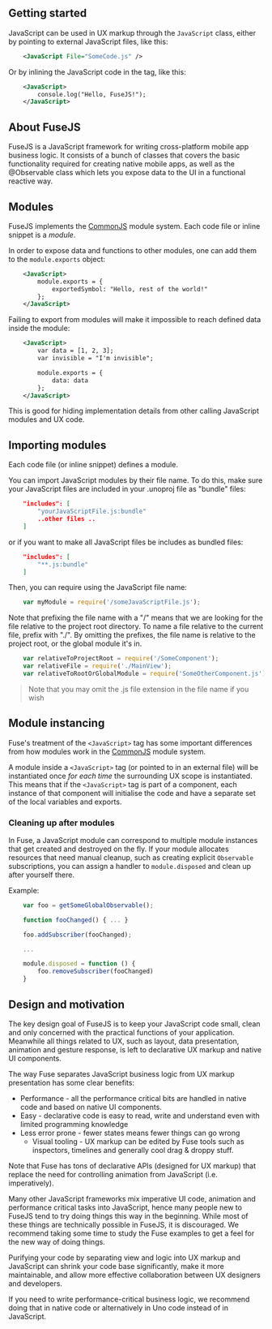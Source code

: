 ## Getting started

JavaScript can be used in UX markup through the `JavaScript` class, either by pointing to external JavaScript files, like this:
```xml
	<JavaScript File="SomeCode.js" />
```
Or by inlining the JavaScript code in the tag, like this:
```xml
	<JavaScript>
		console.log("Hello, FuseJS!");
	</JavaScript>
```
## About FuseJS

FuseJS is a JavaScript framework for writing cross-platform mobile app business logic. It consists of a bunch of classes that covers
the basic functionality required for creating native mobile apps, as well as the @Observable class which lets you expose data to the UI in a functional reactive way.

## Modules

FuseJS implements the <a href="http://www.commonjs.org/">CommonJS</a> module system. Each code file or inline snippet is a _module_.

In order to expose data and functions to other modules, one can add them to the `module.exports` object:
```xml
	<JavaScript>
		module.exports = {
			exportedSymbol: "Hello, rest of the world!"
		};
	</JavaScript>
```
Failing to export from modules will make it impossible to reach defined data inside the module:
```xml
	<JavaScript>
		var data = [1, 2, 3];
		var invisible = "I'm invisible";

		module.exports = {
			data: data
		};
	</JavaScript>
```
This is good for hiding implementation details from other calling JavaScript modules and UX code.


## Importing modules

Each code file (or inline snippet) defines a module.

You can import JavaScript modules by their file name. To do this, make sure your JavaScript files are included in your .unoproj file as "bundle" files:
```json
	"includes": [
		"yourJavaScriptFile.js:bundle"
		..other files ..
	]
```
or if you want to make all JavaScript files be includes as bundled files:
```json
	"includes": [
		"**.js:bundle"
	]
```
Then, you can require using the JavaScript file name:
```js
	var myModule = require('/someJavaScriptFile.js');
```

Note that prefixing the file name with a "/" means that we are looking for the file relative to the project root directory. To name a file relative to the current file, prefix with "./". By omitting the prefixes, the file name is relative to the project root, or the global module it's in.
```js
	var relativeToProjectRoot = require('/SomeComponent');
	var relativeFile = require('./MainView');
	var relativeToRootOrGlobalModule = require('SomeOtherComponent.js');
```
> Note that you may omit the .js file extension in the file name if you wish

## Module instancing

Fuse's treatment of the `<JavaScript>` tag has some important differences from how modules work in the <a href="http://www.commonjs.org/">CommonJS</a> module system.

A module inside a `<JavaScript>` tag (or pointed to in an external file) will be instantiated once *for each time* the surrounding UX scope is instantiated. This means that if the `<JavaScript>` tag is part of a component, each instance of that component will initialise the code and have a separate set of the local variables and exports.

### Cleaning up after modules

In Fuse, a JavaScript module can correspond to multiple module instances that get created and destroyed on the fly. If your module allocates resources that need manual cleanup, such as creating explicit `Observable` subscriptions, you can assign a handler to `module.disposed` and clean up after yourself there.

Example:
```js
	var foo = getSomeGlobalObservable();

	function fooChanged() { ... }

	foo.addSubscriber(fooChanged);

	...

	module.disposed = function () {
		foo.removeSubscriber(fooChanged)
	}
```
## Design and motivation

The key design goal of FuseJS is to keep your JavaScript code small, clean and only concerned with the practical functions of your application. Meanwhile
all things related to UX, such as layout, data presentation, animation and gesture response, is left to declarative UX markup and native UI components.

The way Fuse separates JavaScript business logic from UX markup presentation has some clear benefits:

* Performance - all the performance critical bits are handled in native code and based on native UI components.
* Easy - declarative code is easy to read, write and understand even with limited programming knowledge
* Less error prone - fewer states means fewer things can go wrong
  * Visual tooling - UX markup can be edited by Fuse tools such as inspectors, timelines and generally cool drag & droppy stuff.

Note that Fuse has tons of declarative APIs (designed for UX markup) that replace the need for controlling animation from JavaScript (i.e. imperatively).

Many other JavaScript frameworks mix imperative UI code, animation and performance critical tasks into JavaScript, hence many people new to FuseJS tend to try
doing things this way in the beginning. While most of these things are technically possible in FuseJS, it is discouraged. We recommend taking some
time to study the Fuse examples to get a feel for the new way of doing things.

Purifying your code by separating view and logic into UX markup and JavaScript can shrink your code base significantly, make it more maintainable, and allow
more effective collaboration between UX designers and developers.

If you need to write performance-critical business logic, we recommend doing that in native code or alternatively in Uno code instead of in JavaScript.
